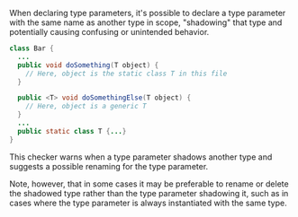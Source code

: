 When declaring type parameters, it's possible to declare a type parameter with
the same name as another type in scope, "shadowing" that type and potentially
causing confusing or unintended behavior.

```java
class Bar {
  ...
  public void doSomething(T object) {
    // Here, object is the static class T in this file
  }

  public <T> void doSomethingElse(T object) {
    // Here, object is a generic T
  }
  ...
  public static class T {...}
}
```

This checker warns when a type parameter shadows another type and suggests a
possible renaming for the type parameter.

Note, however, that in some cases it may be preferable to rename or delete the
shadowed type rather than the type parameter shadowing it, such as in cases
where the type parameter is always instantiated with the same type.
